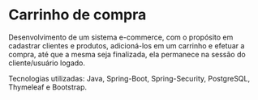 # Carrinho de compra

Desenvolvimento de um sistema e-commerce, com o propósito em cadastrar clientes e produtos, adicioná-los em um carrinho e efetuar a compra, até que a mesma seja finalizada, ela permanece na sessão do cliente/usuário logado.

Tecnologias utilizadas: Java, Spring-Boot, Spring-Security, PostgreSQL, Thymeleaf e Bootstrap.
